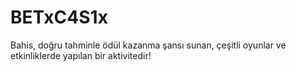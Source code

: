 # BETxC4S1x
Bahis, doğru tahminle ödül kazanma şansı sunan, çeşitli oyunlar ve etkinliklerde yapılan bir aktivitedir!
